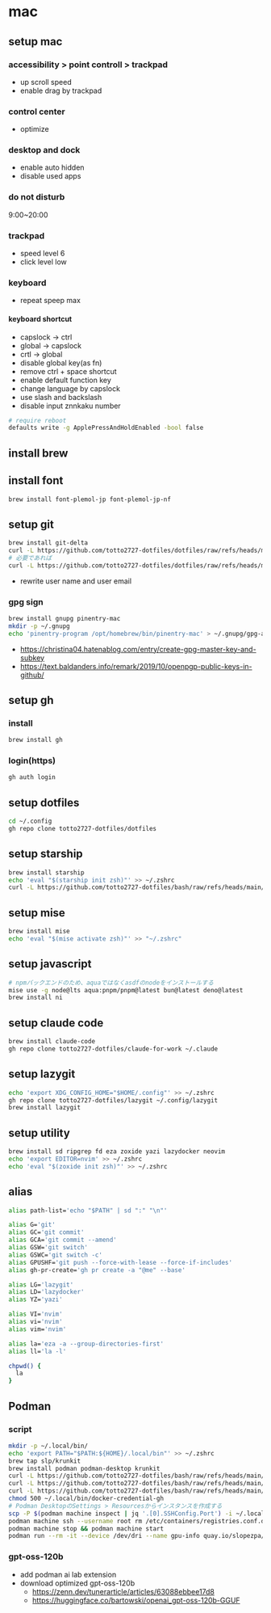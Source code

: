 # mac

## setup mac

### accessibility > point controll > trackpad

- up scroll speed
- enable drag by trackpad

### control center

- optimize

### desktop and dock

- enable auto hidden
- disable used apps

### do not disturb

9:00~20:00

### trackpad

- speed level 6
- click level low

### keyboard

- repeat speep max

#### keyboard shortcut

- capslock -> ctrl
- global -> capslock
- crtl -> global
- disable global key(as fn)
- remove ctrl + space shortcut
- enable default function key
- change language by capslock
- use slash and backslash
- disable input znnkaku number

```bash
# require reboot
defaults write -g ApplePressAndHoldEnabled -bool false
```

## install brew

## install font

```bash
brew install font-plemol-jp font-plemol-jp-nf
```

## setup git

```bash
brew install git-delta
curl -L https://github.com/totto2727-dotfiles/dotfiles/raw/refs/heads/main/mac/.gitconfig > ~/.gitconfig
# 必要であれば
curl -L https://github.com/totto2727-dotfiles/dotfiles/raw/refs/heads/main/mac/.gitconfig-work > ~/.gitconfig-work
```

- rewrite user name and user email

### gpg sign

```bash
brew install gnupg pinentry-mac
mkdir -p ~/.gnupg
echo 'pinentry-program /opt/homebrew/bin/pinentry-mac' > ~/.gnupg/gpg-agent.conf
```

- <https://christina04.hatenablog.com/entry/create-gpg-master-key-and-subkey>
- <https://text.baldanders.info/remark/2019/10/openpgp-public-keys-in-github/>

## setup gh

### install

```bash
brew install gh
```

### login(https)

```bash
gh auth login
```

## setup dotfiles

```bash
cd ~/.config
gh repo clone totto2727-dotfiles/dotfiles
```

## setup starship

```bash
brew install starship
echo 'eval "$(starship init zsh)"' >> ~/.zshrc
curl -L https://github.com/totto2727-dotfiles/bash/raw/refs/heads/main/starship.toml > ~/.config/starship.toml
```

## setup mise

```bash
brew install mise
echo 'eval "$(mise activate zsh)"' >> "~/.zshrc"
```

## setup javascript

```bash
# npmバックエンドのため、aquaではなくasdfのnodeをインストールする
mise use -g node@lts aqua:pnpm/pnpm@latest bun@latest deno@latest
brew install ni
```

## setup claude code

```bash
brew install claude-code
gh repo clone totto2727-dotfiles/claude-for-work ~/.claude
```

## setup lazygit

```bash
echo 'export XDG_CONFIG_HOME="$HOME/.config"' >> ~/.zshrc
gh repo clone totto2727-dotfiles/lazygit ~/.config/lazygit
brew install lazygit
```

## setup utility

```bash
brew install sd ripgrep fd eza zoxide yazi lazydocker neovim
echo 'export EDITOR=nvim' >> ~/.zshrc
echo 'eval "$(zoxide init zsh)"' >> ~/.zshrc
```

## alias

```zsh
alias path-list='echo "$PATH" | sd ":" "\n"'

alias G='git'
alias GC='git commit'
alias GCA='git commit --amend'
alias GSW='git switch'
alias GSWC='git switch -c'
alias GPUSHF='git push --force-with-lease --force-if-includes'
alias gh-pr-create='gh pr create -a "@me" --base'

alias LG='lazygit'
alias LD='lazydocker'
alias YZ='yazi'

alias VI='nvim'
alias vi='nvim'
alias vim='nvim'

alias la='eza -a --group-directories-first'
alias ll='la -l'

chpwd() {
  la
}
```

## Podman

### script

```bash
mkdir -p ~/.local/bin/
echo 'export PATH="$PATH:${HOME}/.local/bin"' >> ~/.zshrc
brew tap slp/krunkit
brew install podman podman-desktop krunkit
curl -L https://github.com/totto2727-dotfiles/bash/raw/refs/heads/main/auth.json > ~/.config/containers/auth.json
curl -L https://github.com/totto2727-dotfiles/bash/raw/refs/heads/main/registries.conf > ~/.config/containers/registries.conf
curl -L https://github.com/totto2727-dotfiles/bash/raw/refs/heads/main/docker-credential-gh > ~/.local/bin/docker-credential-gh
chmod 500 ~/.local/bin/docker-credential-gh
# Podman DesktopのSettings > Resourcesからインスタンスを作成する
scp -P $(podman machine inspect | jq '.[0].SSHConfig.Port') -i ~/.local/share/containers/podman/machine/machine ~/.config/containers/registries.conf root@localhost:/etc/containers/registries.conf
podman machine ssh --username root rm /etc/containers/registries.conf.d/000-shortnames.conf
podman machine stop && podman machine start
podman run --rm -it --device /dev/dri --name gpu-info quay.io/slopezpa/fedora-vgpu vulkaninfo | grep "GPU"
```

### gpt-oss-120b

- add podman ai lab extension
- download optimized gpt-oss-120b
  - <https://zenn.dev/tunerarticle/articles/63088ebbee17d8>
  - <https://huggingface.co/bartowski/openai_gpt-oss-120b-GGUF>
